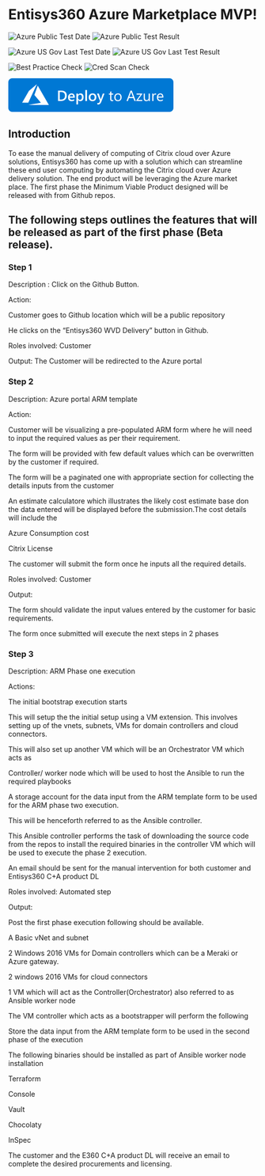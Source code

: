 # Entisys360 Azure Marketplace MVP!

![Azure Public Test Date](https://azurequickstartsservice.blob.core.windows.net/badges/100-marketplace-sample/PublicLastTestDate.svg)
![Azure Public Test Result](https://azurequickstartsservice.blob.core.windows.net/badges/100-marketplace-sample/PublicDeployment.svg)

![Azure US Gov Last Test Date](https://azurequickstartsservice.blob.core.windows.net/badges/100-marketplace-sample/FairfaxLastTestDate.svg)
![Azure US Gov Last Test Result](https://azurequickstartsservice.blob.core.windows.net/badges/100-marketplace-sample/FairfaxDeployment.svg)

![Best Practice Check](https://azurequickstartsservice.blob.core.windows.net/badges/100-marketplace-sample/BestPracticeResult.svg)
![Cred Scan Check](https://azurequickstartsservice.blob.core.windows.net/badges/100-marketplace-sample/CredScanResult.svg)

[![Deploy To Azure](https://raw.githubusercontent.com/Azure/azure-quickstart-templates/master/1-CONTRIBUTION-GUIDE/images/deploytoazure.svg?sanitize=true)](https://portal.azure.com/#create/Microsoft.Template/uri/https%3A%2F%2Fraw.githubusercontent.com%2Fentisys360%2FEntisys360-CitrixWVD%2Fvinay-dev%2FcreateUIDefination.json%3Ftoken%3DAOLIENSE6EP5CNADGJJY2WC7SZ6MK)


## Introduction 

To ease the manual delivery of computing of Citrix cloud over Azure solutions, Entisys360 has come up with a solution which can streamline these end user computing by automating the Citrix cloud over Azure delivery solution. The end product will be leveraging the Azure market place. The first phase the Minimum Viable Product designed will be released with from Github repos. 

 

## The following steps outlines the features that will be released as part of the first phase (Beta release). 

 

### Step 1  

Description : Click on the Github Button. 

Action:  

Customer goes to Github location <link to be provided> which will be a public repository 

He clicks on the “Entisys360 WVD Delivery” button in Github. 

Roles involved: Customer 

Output: The Customer will be redirected to the Azure portal 

### Step 2 

Description: Azure portal ARM template 

Action: 

Customer will be visualizing a pre-populated ARM form where he will need to input the required values as per their requirement. 

The form will be provided with few default values which can be overwritten by the customer if required. 

The form will be a paginated one with appropriate section for collecting the details inputs from the customer 

An estimate calculatore which illustrates the likely cost estimate base don the data entered     will be displayed before the submission.The cost details will include the 

Azure Consumption cost 

Citrix License 

The customer will submit the form once he inputs all the required details. 

Roles involved: Customer 

Output: 

The form should validate the input values entered by the customer for basic requirements. 

The form once submitted will execute the next steps in 2 phases 

 

### Step 3 

Description: ARM Phase one execution 

Actions:  

The initial bootstrap execution starts 

This will setup the the initial setup using a VM extension. This involves setting up of the vnets,    subnets, VMs for domain controllers and cloud connectors. 

This will also set up another VM which will be an Orchestrator VM which acts as  

Controller/ worker node which will be used to host the Ansible to run the required playbooks  

A storage account for the data input from the ARM template form to be used for the ARM phase two execution. 

This will be henceforth referred to as the Ansible controller.  

This Ansible controller performs the task of downloading the source code from the repos to    install the required binaries in the controller VM which will be used to execute the phase 2    execution. 

An email should be sent for the manual intervention for both customer and Entisys360 C+A    product DL 

Roles involved: Automated step 

Output: 

Post the first phase execution following should be available. 

A Basic vNet and subnet 

2 Windows 2016 VMs for Domain controllers which can be a Meraki or Azure gateway. 

2 windows 2016 VMs for cloud connectors 

1 VM which will act as the Controller(Orchestrator) also referred to as Ansible worker node 

The VM controller which acts as a bootstrapper will perform the following 

Store the data input from the ARM template form to be used in the second phase of the execution 

The following binaries should be installed as part of Ansible worker node installation 

Terraform 

Console 

Vault 

Chocolaty 

InSpec 

The customer and the E360 C+A product DL will receive an email to complete the desired procurements and licensing. 

